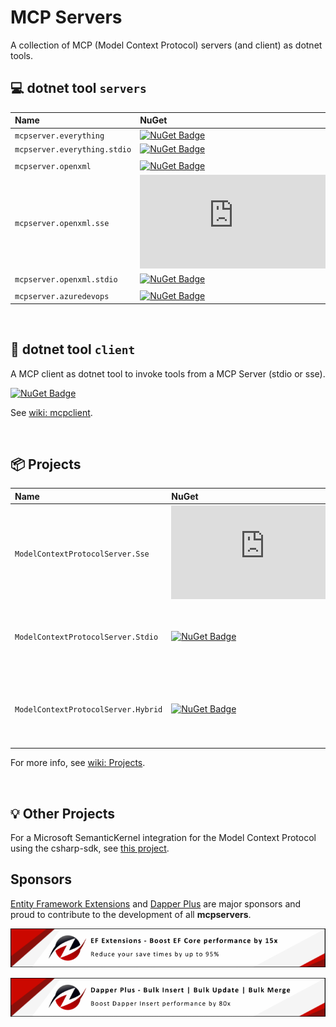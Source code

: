 ﻿# MCP Servers
A collection of MCP (Model Context Protocol) servers (and client) as dotnet tools.


## 💻 dotnet tool `servers`
| Name | NuGet | Info
| :- | :- | :- 
| `mcpserver.everything` | [![NuGet Badge](https://img.shields.io/nuget/v/mcpserver.everything)](https://www.nuget.org/packages/mcpserver.everything) | [wiki](https://github.com/StefH/mcpservers/wiki/mcpserver.everything)
| `mcpserver.everything.stdio` | [![NuGet Badge](https://img.shields.io/nuget/v/mcpserver.everything.stdio)](https://www.nuget.org/packages/mcpserver.everything.stdio) | [wiki](https://github.com/StefH/mcpservers/wiki/mcpserver.everything)
| | |
| `mcpserver.openxml` | [![NuGet Badge](https://img.shields.io/nuget/v/mcpserver.openxml)](https://www.nuget.org/packages/mcpserver.openxml) | [wiki](https://github.com/StefH/mcpservers/wiki/mcpserver.openxml)
| `mcpserver.openxml.sse` | [![NuGet Badge](https://img.shields.io/nuget/v/mcpserver.openxml.sse)](https://www.nuget.org/packages/mcpserver.openxml.sse) | [wiki](https://github.com/StefH/mcpservers/wiki/mcpserver.openxml)
| `mcpserver.openxml.stdio` | [![NuGet Badge](https://img.shields.io/nuget/v/mcpserver.openxml.stdio)](https://www.nuget.org/packages/mcpserver.openxml.stdio) | [wiki](https://github.com/StefH/mcpservers/wiki/mcpserver.openxml)
| ||
| `mcpserver.azuredevops` | [![NuGet Badge](https://img.shields.io/nuget/v/mcpserver.azuredevops.stdio)](https://www.nuget.org/packages/mcpserver.azuredevops.stdio) | [link](https://github.com/StefH/mcpserver.azuredevops)

<br>

## 📱 dotnet tool `client`
A MCP client as dotnet tool to invoke tools from a MCP Server (stdio or sse).

[![NuGet Badge](https://img.shields.io/nuget/v/mcpclient)](https://www.nuget.org/packages/mcpclient)

See [wiki: mcpclient](https://github.com/StefH/mcpservers/wiki/mcpclient).

<br>

## 📦 Projects
| Name | NuGet | Info
| :- | :- | :- 
| `ModelContextProtocolServer.Sse` | [![NuGet Badge](https://img.shields.io/nuget/v/ModelContextProtocolServer.Sse)](https://www.nuget.org/packages/ModelContextProtocolServer.Sse) | Common framework for building a Sse MCP server.
| `ModelContextProtocolServer.Stdio` | [![NuGet Badge](https://img.shields.io/nuget/v/ModelContextProtocolServer.Stdio)](https://www.nuget.org/packages/ModelContextProtocolServer.Stdio) | Common framework for building a Stdio MCP server.
| `ModelContextProtocolServer.Hybrid` | [![NuGet Badge](https://img.shields.io/nuget/v/ModelContextProtocolServer.Hybrid)](https://www.nuget.org/packages/ModelContextProtocolServer.Hybrid) | Common framework for building a Hybrid MCP server.

For more info, see [wiki: Projects](https://github.com/StefH/mcpservers/wiki/Projects).

<br>

## 💡 Other Projects
For a Microsoft SemanticKernel integration for the Model Context Protocol using the csharp-sdk, see [this project](https://github.com/StefH/McpDotNet.Extensions.SemanticKernel).

## Sponsors

[Entity Framework Extensions](https://entityframework-extensions.net/?utm_source=StefH) and [Dapper Plus](https://dapper-plus.net/?utm_source=StefH) are major sponsors and proud to contribute to the development of all **mcpservers**.

[![Entity Framework Extensions](https://raw.githubusercontent.com/StefH/resources/main/sponsor/entity-framework-extensions-sponsor.png)](https://entityframework-extensions.net/bulk-insert?utm_source=StefH)

[![Dapper Plus](https://raw.githubusercontent.com/StefH/resources/main/sponsor/dapper-plus-sponsor.png)](https://dapper-plus.net/bulk-insert?utm_source=StefH)